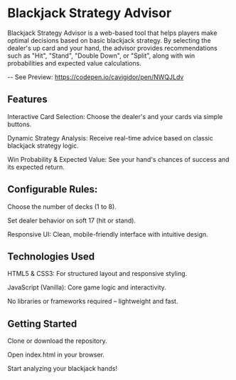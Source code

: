 # Blackjack Strategy Advisor
Blackjack Strategy Advisor is a web-based tool that helps players make optimal decisions based on basic blackjack strategy. By selecting the dealer's up card and your hand, the advisor provides recommendations such as "Hit", "Stand", "Double Down", or "Split", along with win probabilities and expected value calculations.

-- See Preview: https://codepen.io/cavigidor/pen/NWQJLdv

## Features
Interactive Card Selection: Choose the dealer's and your cards via simple buttons.

Dynamic Strategy Analysis: Receive real-time advice based on classic blackjack strategy logic.

Win Probability & Expected Value: See your hand's chances of success and its expected return.

## Configurable Rules:

Choose the number of decks (1 to 8).

Set dealer behavior on soft 17 (hit or stand).

Responsive UI: Clean, mobile-friendly interface with intuitive design.

## Technologies Used
HTML5 & CSS3: For structured layout and responsive styling.

JavaScript (Vanilla): Core game logic and interactivity.

No libraries or frameworks required – lightweight and fast.

## Getting Started
Clone or download the repository.

Open index.html in your browser.

Start analyzing your blackjack hands!
